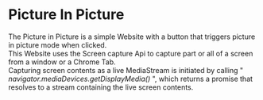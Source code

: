 # Picture In Picture
The Picture in Picture is a simple Website with a button that triggers picture in picture mode when clicked.<br>
This Website uses the Screen capture Api to capture part or all of a screen from a window or a Chrome Tab.<br>
Capturing screen contents as a live MediaStream is initiated by calling " *navigator.mediaDevices.getDisplayMedia()* ", which returns a promise that resolves to a stream containing the live screen contents.